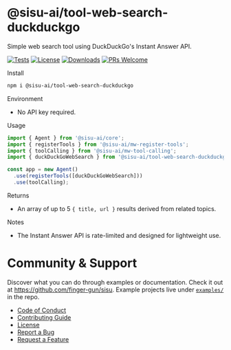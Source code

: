 # @sisu-ai/tool-web-search-duckduckgo

Simple web search tool using DuckDuckGo's Instant Answer API.

[![Tests](https://github.com/finger-gun/sisu/actions/workflows/tests.yml/badge.svg?branch=main)](https://github.com/finger-gun/sisu/actions/workflows/tests.yml)
[![License](https://img.shields.io/badge/license-Apache--2.0-blue)](https://github.com/finger-gun/sisu/blob/main/LICENSE)
[![Downloads](https://img.shields.io/npm/dm/%40sisu-ai%2Ftool-web-search-duckduckgo)](https://www.npmjs.com/package/@sisu-ai/tool-web-search-duckduckgo)
[![PRs Welcome](https://img.shields.io/badge/PRs-welcome-brightgreen.svg)](https://github.com/finger-gun/sisu/blob/main/CONTRIBUTING.md)

Install
```bash
npm i @sisu-ai/tool-web-search-duckduckgo
```

Environment
- No API key required.

Usage
```ts
import { Agent } from '@sisu-ai/core';
import { registerTools } from '@sisu-ai/mw-register-tools';
import { toolCalling } from '@sisu-ai/mw-tool-calling';
import { duckDuckGoWebSearch } from '@sisu-ai/tool-web-search-duckduckgo';

const app = new Agent()
  .use(registerTools([duckDuckGoWebSearch]))
  .use(toolCalling);
```

Returns
- An array of up to 5 `{ title, url }` results derived from related topics.

Notes
- The Instant Answer API is rate-limited and designed for lightweight use.


# Community & Support

Discover what you can do through examples or documentation. Check it out at https://github.com/finger-gun/sisu. Example projects live under [`examples/`](https://github.com/finger-gun/sisu/tree/main/examples) in the repo.


- [Code of Conduct](https://github.com/finger-gun/sisu/blob/main/CODE_OF_CONDUCT.md)
- [Contributing Guide](https://github.com/finger-gun/sisu/blob/main/CONTRIBUTING.md)
- [License](https://github.com/finger-gun/sisu/blob/main/LICENSE)
- [Report a Bug](https://github.com/finger-gun/sisu/issues/new?template=bug_report.md)
- [Request a Feature](https://github.com/finger-gun/sisu/issues/new?template=feature_request.md)
